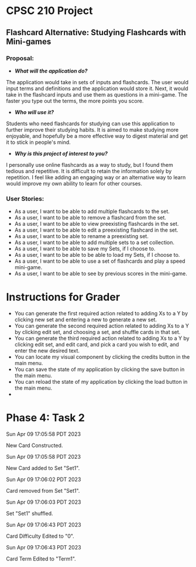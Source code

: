 # **CPSC 210 Project**

## Flashcard Alternative: Studying Flashcards with Mini-games

### Proposal:

- ***What will the application do?***

The application would take in sets of inputs and flashcards.
The user would input terms and definitions and the application would store it.
Next, it would take in the flashcard inputs and use them as questions in a mini-game.
The faster you type out the terms, the more points you score.

- ***Who will use it?***

Students who need flashcards for studying can use this application to further improve their studying habits.
It is aimed to make studying more enjoyable, and hopefully be a more effective way to digest material and get it to stick in people's mind.

- ***Why is this project of interest to you?***

I personally use online flashcards as a way to study, but I found them tedious and repetitive.
It is difficult to retain the information solely by repetition. 
I feel like adding an engaging way or an alternative way to learn would improve my own ability to learn for other courses.

### User Stories:

- As a user, I want to be able to add multiple flashcards to the set.
- As a user, I want to be able to remove a flashcard from the set.
- As a user, I want to be able to view preexisting flashcards in the set.
- As a user, I want to be able to edit a preexisting flashcard in the set.
- As a user, I want to be able to rename a preexisting set.
- As a user, I want to be able to add multiple sets to a set collection.
- As a user, I want to be able to save my Sets, if I choose to.
- As a user, I want to be able to be able to load my Sets, if I choose to.
- As a user, I want to be able to use a set of flashcards and play a speed mini-game.
- As a user, I want to be able to see by previous scores in the mini-game.

# Instructions for Grader

- You can generate the first required action related to adding Xs to a Y by clicking new set and entering a new to
generate a new set.
- You can generate the second required action related to adding Xs to a Y by clicking edit set, and choosing a set, and
shuffle cards in that set.
- You can generate the third required action related to adding Xs to a Y by clicking edit set, and edit card, and pick a
card you wish to edit, and enter the new desired text.
- You can locate my visual component by clicking the credits button in the main menu.
- You can save the state of my application by clicking the save button in the main menu.
- You can reload the state of my application by clicking the load button in the main menu.
- 
# Phase 4: Task 2

Sun Apr 09 17:05:58 PDT 2023

New Card Constructed.

Sun Apr 09 17:05:58 PDT 2023

New Card added to Set "Set1".

Sun Apr 09 17:06:02 PDT 2023

Card removed from Set "Set1".

Sun Apr 09 17:06:03 PDT 2023

Set "Set1" shuffled.

Sun Apr 09 17:06:43 PDT 2023

Card Difficulty Edited to "0".

Sun Apr 09 17:06:43 PDT 2023

Card Term Edited to "Term1".